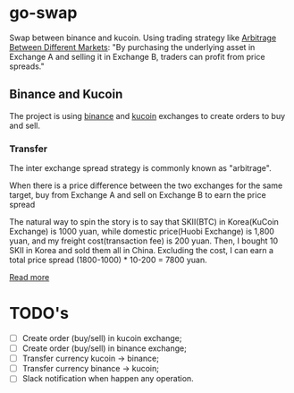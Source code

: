 # go-swap

Swap between binance and kucoin. Using trading strategy like
[Arbitrage Between Different Markets](https://github.com/Kucoin-academy/inter-exchange-spread/blob/master/README_EN.md):
"By purchasing the underlying asset in Exchange A and selling
it in Exchange B, traders can profit from price spreads."

## Binance and Kucoin

The project is using [binance](https://binance.com)
and [kucoin](https://www.kucoin.com)
exchanges to create orders to buy and sell.

### Transfer

The inter exchange spread strategy is commonly known as "arbitrage".

When there is a price difference between the two exchanges for the same
target, buy from Exchange A and sell on Exchange B to earn the price spread

The natural way to spin the story is to say that SKII(BTC)
in Korea(KuCoin Exchange) is 1000 yuan, while domestic
price(Huobi Exchange) is 1,800 yuan, and my freight
cost(transaction fee) is 200 yuan.
Then, I bought 10 SKII in Korea and sold them all in China.
Excluding the cost, I can earn a total price spread (1800-1000) * 10-200 = 7800 yuan.

[Read more](https://github.com/Kucoin-academy/inter-exchange-spread/blob/master/README_EN.md)

# TODO's

- [ ] Create order (buy/sell) in kucoin exchange;
- [ ] Create order (buy/sell) in binance exchange;
- [ ] Transfer currency kucoin -> binance;
- [ ] Transfer currency binance -> kucoin;
- [ ] Slack notification when happen any operation.
